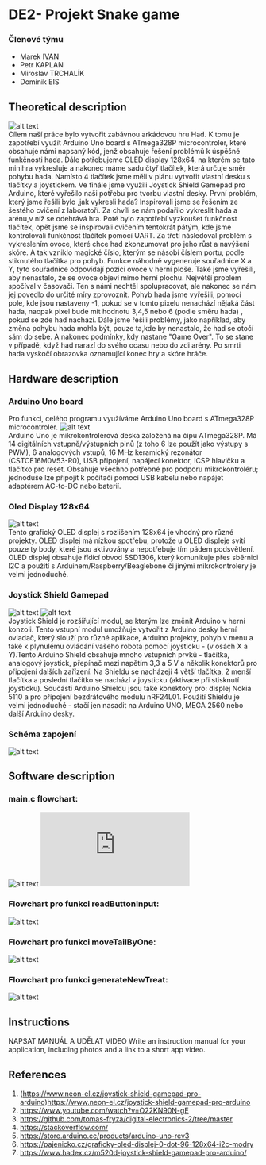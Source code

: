 # DE2- Projekt Snake game

### Členové týmu

* Marek IVAN
* Petr KAPLAN
* Miroslav TRCHALÍK
* Dominik EIS

## Theoretical description
![alt text](celek.jpg)
<br />
Cílem naší práce bylo vytvořit zabávnou arkádovou hru Had. K tomu je zapotřebí využít Arduino Uno board s ATmega328P microcontroler, které obsahuje námi napsaný kód, jenž obsahuje řešení problémů k úspěšné funkčnosti hada. Dále potřebujeme OLED display 128x64, na kterém se tato minihra vykresluje a nakonec máme sadu čtyř tlačítek, která určuje směr pohybu hada. Namísto 4 tlačítek jsme měli v plánu vytvořit vlastní desku s tlačítky a joystickem. Ve finále jsme využili Joystick Shield Gamepad pro Arduino, které vyřešilo naši potřebu pro tvorbu vlastní desky. První problém, který jsme řešili bylo ,jak vykresli hada? Inspirovali jsme se řešením ze šestého cvičení z laboratoří. Za chvíli se nám podařilo vykreslit hada a arénu,v níž se odehrává hra. Poté bylo zapotřebí vyzkoušet funkčnost tlačítek, opět jsme se inspirovali cvičením tentokrát pátým, kde jsme kontrolovali funkčnost tlačítek pomocí UART. Za třetí následoval problém s vykreslením ovoce, které chce had zkonzumovat pro jeho růst a navýšení skóre. A tak vzniklo magické číslo, kterým se násobí číslem portu, podle stiknutého tlačítka pro pohyb. Funkce náhodně vygeneruje souřadnice X a Y, tyto souřadnice odpovídají pozici ovoce v herní ploše. Také jsme vyřešili, aby nenastalo, že se ovoce objeví mimo herní plochu. Největší problém spočíval v časovači. Ten s námi nechtěl spolupracovat, ale nakonec se nám jej povedlo do určité míry zprovoznit. Pohyb hada jsme vyřešili, pomocí pole, kde jsou nastaveny -1, pokud se v tomto pixelu nenachází nějaká část hada, naopak pixel bude mít hodnotu 3,4,5 nebo 6 (podle směru hada) , pokud se zde had nachází. Dále jsme řešili problémy, jako například, aby změna pohybu hada mohla být, pouze ta,kde by nenastalo, že had se otočí sám do sebe. A nakonec podmínky, kdy nastane "Game Over". To se stane v případě, když had narazí do svého ocasu nebo do zdi arény. Po smrti hada vyskočí obrazovka oznamující konec hry a skóre hráče.

## Hardware description
### Arduino Uno board
 Pro funkci, celého programu využíváme Arduino Uno board s ATmega328P microcontroler.
![alt text](uno.jpg)
<br />
Arduino Uno je mikrokontrolérová deska založená na čipu ATmega328P. Má 14 digitálních vstupně/výstupních pinů (z toho 6 lze použít jako výstupy s PWM), 6 analogových vstupů, 16 MHz keramický rezonátor (CSTCE16M0V53-R0), USB připojení, napájecí konektor, ICSP hlavičku a tlačítko pro reset. Obsahuje všechno potřebné pro podporu mikrokontroléru; jednoduše lze připojit k počítači pomocí USB kabelu nebo napájet adaptérem AC-to-DC nebo baterií.
### Oled Display 128x64
![alt text](oled.jpg)
<br />
Tento grafický OLED displej s rozlišením 128x64 je vhodný pro různé projekty. OLED displej má nízkou spotřebu, protože u OLED displeje svítí pouze ty body, které jsou aktivovány a nepotřebuje tím pádem podsvětlení. OLED displej obsahuje řídící obvod SSD1306, který komunikuje přes sběrnici I2C a použití s Arduinem/Raspberry/Beaglebone či jinými mikrokontrolery je velmi jednoduché.
### Joystick Shield Gamepad
![alt text](deska1.jpg)
![alt text](deska2.jpg)
<br />
Joystick Shield je rozšiřující modul, se kterým lze změnít Arduino v herní konzoli. Tento vstupní modul umožňuje vytvořit z Arduino desky herní ovladač, který slouží pro různé aplikace, Arduino projekty, pohyb v menu a také k plynulému ovládání vašeho robota pomocí joysticku - (v osách X a Y).Tento Arduino Shield obsahuje mnoho vstupních prvků - tlačítka, analogový joystick, přepínač mezi napětím 3,3 a 5 V a několik konektorů pro připojení dalších zařízení. Na Shieldu se nacházejí 4 větší tlačítka, 2 menší tlačítka a poslední tlačítko se nachází v joysticku (aktivace při stisknutí joysticku). Součástí Arduino Shieldu jsou také konektory pro: displej Nokia 5110 a pro připojení bezdrátového modulu nRF24L01. Použití Shieldu je velmi jednoduché - stačí jen nasadit na Arduino UNO, MEGA 2560 nebo další Arduino desky.
<br />
### Schéma zapojení
![alt text](schema_desky.png)



## Software description
### main.c flowchart:
![alt text](main_c.jpg)
![main.c soubor](https://github.com/marek8l/DE2/blob/main/projektsnake/src/main.c)
### Flowchart pro funkci readButtonInput:
![alt text](readButtonInput.jpg)
### Flowchart pro funkci moveTailByOne:
![alt text](moveTailByOne.jpg)
### Flowchart pro funkci generateNewTreat:
![alt text](generateNewTreat.jpg)


## Instructions

NAPSAT MANUÁL A UDĚLAT VIDEO
Write an instruction manual for your application, including photos and a link to a short app video.

## References

1. (https://www.neon-el.cz/joystick-shield-gamepad-pro-arduino)https://www.neon-el.cz/joystick-shield-gamepad-pro-arduino
2. https://www.youtube.com/watch?v=O22KN90N-gE
3. https://github.com/tomas-fryza/digital-electronics-2/tree/master
4. https://stackoverflow.com/
5. https://store.arduino.cc/products/arduino-uno-rev3
6. https://pajenicko.cz/graficky-oled-displej-0-dot-96-128x64-i2c-modry
7. https://www.hadex.cz/m520d-joystick-shield-gamepad-pro-arduino/
   
